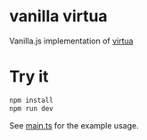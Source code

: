 # vanilla virtua

Vanilla.js implementation of [virtua](https://github.com/inokawa/virtua)

# Try it

```bash
npm install
npm run dev
```

See [main.ts](./src/main.ts) for the example usage.
